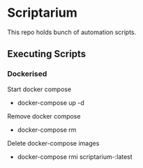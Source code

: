 # Scriptarium

This repo holds bunch of automation scripts.

## Executing Scripts

### Dockerised

Start docker compose

- docker-compose up -d

Remove docker compose

- docker-compose rm

Delete docker-compose images

- docker-compose rmi scriptarium-<image-name>:latest
